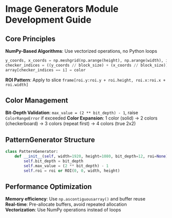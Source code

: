 # Image Generators Module Development Guide

## Core Principles

**NumPy-Based Algorithms**: Use vectorized operations, no Python loops
```python
y_coords, x_coords = np.meshgrid(np.arange(height), np.arange(width), indexing='ij')
checker_indices = ((y_coords // block_size) + (x_coords // block_size)) % len(colors)
array[checker_indices == i] = color
```

**ROI Pattern**: Apply to slice `frame[roi.y:roi.y + roi.height, roi.x:roi.x + roi.width]`

## Color Management

**Bit-Depth Validation**: `max_value = (2 ** bit_depth) - 1`, raise `ColorRangeError` if exceeded
**Color Expansion**: 1 color (solid) → 2 colors (checkerboard) → 3 colors (repeat first) → 4 colors (true 2x2)

## PatternGenerator Structure

```python
class PatternGenerator:
    def __init__(self, width=1920, height=1080, bit_depth=12, roi=None):
        self.bit_depth = bit_depth
        self.max_value = (2 ** bit_depth) - 1
        self.roi = roi or ROI(0, 0, width, height)
```

## Performance Optimization

**Memory efficiency**: Use `np.ascontiguousarray()` and buffer reuse  
**Real-time**: Pre-allocate buffers, avoid repeated allocation  
**Vectorization**: Use NumPy operations instead of loops